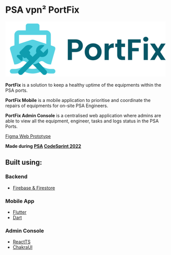# PSA vpn² PortFix

![PortFix Logo](./PortFix-Logo-Text.svg)


**PortFix** is a solution to keep a healthy uptime of the equipments within the PSA ports.

**PortFix Mobile** is a mobile application to prioritise and coordinate the repairs of equipments for on-site PSA Engineers.

**PortFix Admin Console** is a centralised web application where admins are able to view all the equipment, engineer, tasks and logs status in the PSA Ports.

[Figma Web Prototype](https://www.figma.com/file/mjfD3O5EWZSU6xVVnAPib0/PortFix?node-id=2%3A2)

**Made during [PSA](https://www.singaporepsa.com/) [CodeSprint 2022](https://www.psacodesprint.com/)**

## Built using:

### Backend

-   [Firebase & Firestore](https://firebase.google.com/)

### Mobile App

-   [Flutter](https://flutter.dev/)
-   [Dart](https://dart.dev/)

### Admin Console
-   [ReactTS](https://reactjs.org/)
-   [ChakraUI](https://chakra-ui.com/)
